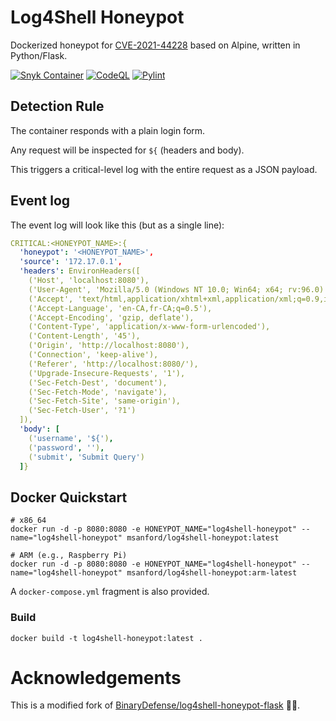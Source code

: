 # Log4Shell Honeypot

Dockerized honeypot for [CVE-2021-44228](https://nvd.nist.gov/vuln/detail/CVE-2021-44228) based on Alpine, written in Python/Flask.

[![Snyk Container](https://github.com/michaelsanford/Log4Shell-Honeypot/actions/workflows/snyk-container-analysis.yml/badge.svg)](https://github.com/michaelsanford/Log4Shell-Honeypot/actions/workflows/snyk-container-analysis.yml)
[![CodeQL](https://github.com/michaelsanford/Log4Shell-Honeypot/actions/workflows/codeql-analysis.yml/badge.svg)](https://github.com/michaelsanford/Log4Shell-Honeypot/actions/workflows/codeql-analysis.yml)
[![Pylint](https://github.com/michaelsanford/Log4Shell-Honeypot/actions/workflows/pylint.yml/badge.svg)](https://github.com/michaelsanford/Log4Shell-Honeypot/actions/workflows/pylint.yml)

## Detection Rule

The container responds with a plain login form.

Any request will be inspected for `${` (headers and body).

This triggers a critical-level log with the entire request as a JSON payload.

## Event log

The event log will look like this (but as a single line):

```yaml
CRITICAL:<HONEYPOT_NAME>:{
  'honeypot': '<HONEYPOT_NAME>', 
  'source': '172.17.0.1',
  'headers': EnvironHeaders([
    ('Host', 'localhost:8080'),
    ('User-Agent', 'Mozilla/5.0 (Windows NT 10.0; Win64; x64; rv:96.0) Gecko/20100101 Firefox/96.0'),
    ('Accept', 'text/html,application/xhtml+xml,application/xml;q=0.9,image/avif,image/webp,*/*;q=0.8'),
    ('Accept-Language', 'en-CA,fr-CA;q=0.5'),
    ('Accept-Encoding', 'gzip, deflate'),
    ('Content-Type', 'application/x-www-form-urlencoded'),
    ('Content-Length', '45'), 
    ('Origin', 'http://localhost:8080'),
    ('Connection', 'keep-alive'), 
    ('Referer', 'http://localhost:8080/'), 
    ('Upgrade-Insecure-Requests', '1'), 
    ('Sec-Fetch-Dest', 'document'), 
    ('Sec-Fetch-Mode', 'navigate'), 
    ('Sec-Fetch-Site', 'same-origin'), 
    ('Sec-Fetch-User', '?1')
  ]),
  'body': [
    ('username', '${'), 
    ('password', ''), 
    ('submit', 'Submit Query')
  ]}
```

## Docker Quickstart

```shell
# x86_64
docker run -d -p 8080:8080 -e HONEYPOT_NAME="log4shell-honeypot" --name="log4shell-honeypot" msanford/log4shell-honeypot:latest

# ARM (e.g., Raspberry Pi)
docker run -d -p 8080:8080 -e HONEYPOT_NAME="log4shell-honeypot" --name="log4shell-honeypot" msanford/log4shell-honeypot:arm-latest
```

A `docker-compose.yml` fragment is also provided.

### Build

```shell
docker build -t log4shell-honeypot:latest .
```


# Acknowledgements

This is a modified fork of [BinaryDefense/log4shell-honeypot-flask](https://github.com/BinaryDefense/log4shell-honeypot-flask) 👏🏼.